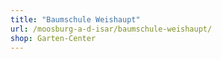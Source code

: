 ```yaml
---
title: "Baumschule Weishaupt"
url: /moosburg-a-d-isar/baumschule-weishaupt/
shop: Garten-Center
---
```

